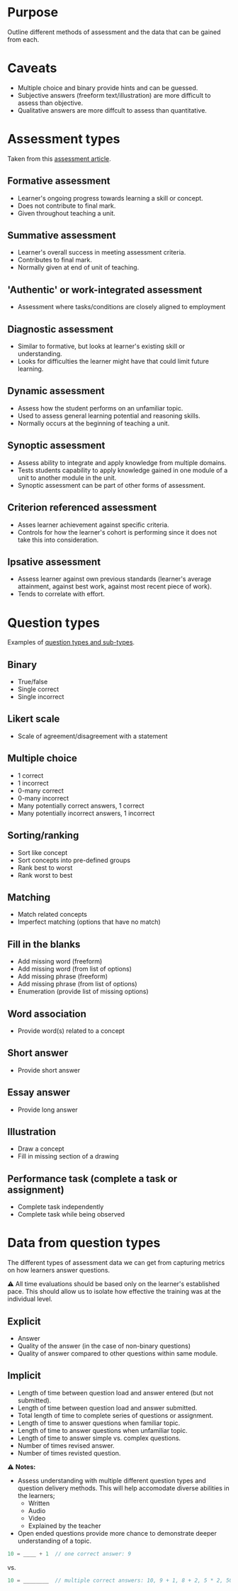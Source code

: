 # Purpose
Outline different methods of assessment and the data that can be gained from each.

# Caveats
* Multiple choice and binary provide hints and can be guessed.
* Subjective answers (freeform text/illustration) are more difficult to assess than objective.
* Qualitative answers are more diffcult to assess than quantitative.

# Assessment types
Taken from this [assessment article](https://as.exeter.ac.uk/tqae/academicdevelopment/assessmentandfeedback/principlesofassessment/typesofassessment-definitions/).

## Formative assessment
* Learner's ongoing progress towards learning a skill or concept.
* Does not contribute to final mark.
* Given throughout teaching a unit.

## Summative assessment
* Learner's overall success in meeting assessment criteria.
* Contributes to final mark.
* Normally given at end of unit of teaching.

## 'Authentic' or work-integrated assessment
* Assessment where tasks/conditions are closely aligned to employment

## Diagnostic assessment
* Similar to formative, but looks at learner's existing skill or understanding.
* Looks for difficulties the learner might have that could limit future learning.

## Dynamic assessment
* Assess how the student performs on an unfamiliar topic.
* Used to assess general learning potential and reasoning skills.
* Normally occurs at the beginning of teaching a unit.

## Synoptic assessment
* Assess ability to integrate and apply knowledge from multiple domains.
* Tests students capability to apply knowledge gained in one module of a unit to another module in the unit.
* Synoptic assessment can be part of other forms of assessment.

## Criterion referenced assessment
* Asses learner achievement against specific criteria.
* Controls for how the learner's cohort is performing since it does not take this into consideration.

## Ipsative assessment
* Assess learner against own previous standards (learner's average attainment, against best work, against most recent piece of work).
* Tends to correlate with effort.

# Question types
Examples of [question types and sub-types](https://www.slideshare.net/geraldxdiana/multiple-choice-test-type-questions).

## Binary
* True/false
* Single correct
* Single incorrect

## Likert scale
* Scale of agreement/disagreement with a statement

## Multiple choice
* 1 correct
* 1 incorrect
* 0-many correct
* 0-many incorrect
* Many potentially correct answers, 1 correct
* Many potentially incorrect answers, 1 incorrect

## Sorting/ranking
* Sort like concept
* Sort concepts into pre-defined groups
* Rank best to worst
* Rank worst to best

## Matching
* Match related concepts
* Imperfect matching (options that have no match)

## Fill in the blanks
* Add missing word (freeform)
* Add missing word (from list of options)
* Add missing phrase (freeform)
* Add missing phrase (from list of options)
* Enumeration (provide list of missing options)

## Word association 
* Provide word(s) related to a concept

## Short answer
* Provide short answer

## Essay answer
* Provide long answer

## Illustration
* Draw a concept
* Fill in missing section of a drawing

## Performance task (complete a task or assignment)
* Complete task independently
* Complete task while being observed

# Data from question types
The different types of assessment data we can get from capturing metrics on how learners answer questions.  

:warning: All time evaluations should be based only on the learner's established pace.  This should allow us to isolate how effective the training was at the individual level. 

## Explicit
* Answer
* Quality of the answer (in the case of non-binary questions)
* Quality of answer compared to other questions within same module.

## Implicit
* Length of time between question load and answer entered (but not submitted).
* Length of time between question load and answer submitted.
* Total length of time to complete series of questions or assignment.
* Length of time to answer questions when familiar topic.
* Length of time to answer questions when unfamiliar topic.
* Length of time to answer simple vs. complex questions.
* Number of times revised answer.
* Number of times revisted question.

:warning: **Notes:** 

* Assess understanding with multiple different question types and question delivery methods.  This will help accomodate diverse abilities in the learners;
  * Written
  * Audio
  * Video
  * Explained by the teacher
* Open ended questions provide more chance to demonstrate deeper understanding of a topic.
```javascript
10 = ____ + 1  // one correct answer: 9
```
vs.
```javascript
10 = ________  // multiple correct answers: 10, 9 + 1, 8 + 2, 5 * 2, 50/5, etc.
```